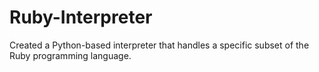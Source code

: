 # Ruby-Interpreter
Created a Python-based interpreter that handles a specific subset of the Ruby programming language.

